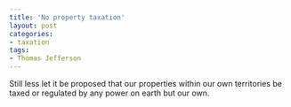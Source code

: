 ```yaml
---
title: 'No property taxation'
layout: post
categories:
- taxation
tags:
- Thomas Jefferson
---
```


Still less let it be proposed that our properties within our own territories be taxed or regulated by any power on earth but our own.